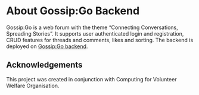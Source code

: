 # About Gossip:Go Backend

Gossip:Go is a web forum with the theme “Connecting Conversations, Spreading Stories”. It supports user authenticated login and registration, CRUD features for threads and comments, likes and sorting. The backend is deployed on [Gossip:Go backend](https://gossipgo-backend.onrender.com/).

## Acknowledgements

This project was created in conjunction with Computing for Volunteer Welfare Organisation.
